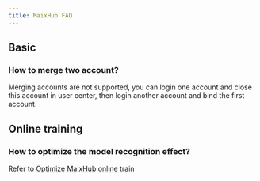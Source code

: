 ```yaml
---
title: MaixHub FAQ
---
```


## Basic

### How to merge two account?

Merging accounts are not supported, you can login one account and close this account in user center, then login another account and bind the first account.


## Online training

### How to optimize the model recognition effect?

Refer to [Optimize MaixHub online train](./train_best.md)





